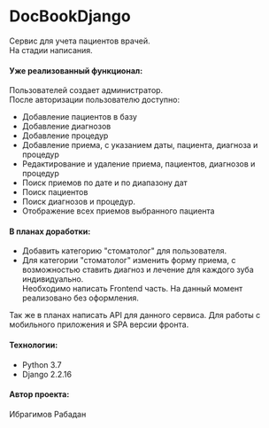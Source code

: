 # DocBookDjango
Сервис для учета пациентов врачей.\
На стадии написания.
#### Уже реализованный функционал:
Пользователей создает администратор.\
После авторизации пользователю доступно:
- Добавление пациентов в базу
- Добавление диагнозов
- Добавление процедур
- Добавление приема, с указанием даты, пациента, диагноза и процедур
- Редактирование и удаление приема, пациентов, диагнозов и процедур
- Поиск приемов по дате и по диапазону дат
- Поиск пациентов
- Поиск диагнозов и процедур.
- Отображение всех приемов выбранного пациента
#### В планах доработки:
- Добавить категорию "стоматолог" для пользователя.
- Для категории "стоматолог" изменить форму приема, с возможностью ставить диагноз и лечение для каждого зуба индивидуально.\
Необходимо написать Frontend часть. На данный момент реализовано без оформления.

Так же в планах написать API для данного сервиса. Для работы с мобильного приложения и SPA версии фронта.
#### Технологии:
- Python 3.7
- Django 2.2.16
#### Автор проекта:
Ибрагимов Рабадан
